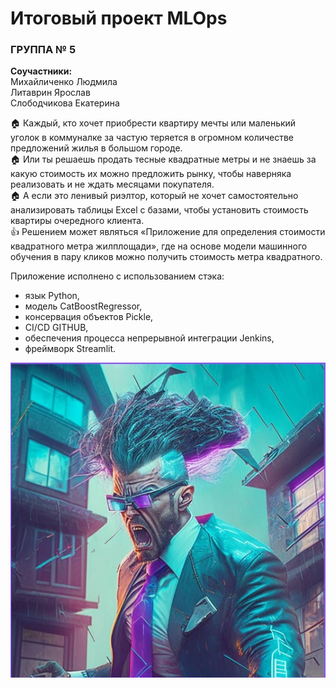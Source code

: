 # Итоговый проект MLOps    

### __ГРУППА № 5__     
__Соучастники:__     
Михайличенко Людмила    
Литаврин Ярослав    
Слободчикова Екатерина    

:house: Каждый, кто хочет приобрести квартиру мечты или маленький уголок в коммуналке за частую теряется в огромном количестве предложений жилья в большом городе.    
:house: Или ты решаешь продать тесные квадратные метры и не знаешь за какую стоимость их можно предложить рынку, чтобы наверняка реализовать и не ждать месяцами покупателя.    
:house: А если это ленивый риэлтор, который не хочет самостоятельно анализировать таблицы Excel с базами, чтобы установить стоимость квартиры очередного клиента.    
:thumbsup: Решением может являться «Приложение для определения стоимости квадратного метра жилплощади», где на основе модели машинного обучения в пару кликов можно получить стоимость метра квадратного.    

Приложение исполнено с использованием стэка:    
- язык Python,    
- модель CatBoostRegressor,    
- консервация объектов Pickle,    
- CI/CD GITHUB,    
- обеспечения процесса непрерывной интеграции Jenkins,    
- фреймворк Streamlit.

![men.jpg](https://github.com/YaRoLit/MLOPS_final_project/blob/SEV_tests/men.jpg)
